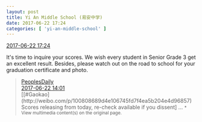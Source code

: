 ```yaml
---
layout: post
title: Yi An Middle School (易安中学)
date: 2017-06-22 17:24
categories: [ 'yi-an-middle-school' ]
---
```


<div class="weibo-info">
  <a href="http://weibo.com/6074218720/F914Dhvpd">2017-06-22 17:24</a>
</div>

It's time to inquire your scores. We wish every student in Senior Grade 3 get an excellent result. Besides, please watch out on the road to school for your graduation certificate and photo.

<!-- more -->

> <div class="weibo-post-name">
>   <a href="http://weibo.com/rmrb">PeoplesDaily</a>
> </div>
> <div class="weibo-info">
>   <a href="http://weibo.com/2803301701/F8ZKy4uB6">2017-06-22 14:01</a>
> </div>
> [[#Gaokao](http://weibo.com/p/100808689d4e106745fd7f4ea5b204e4d96857) Scores releasing from today, re-check available if you dissent] …  
> <small>* View multimedia content(s) on the original page.</small>
